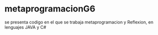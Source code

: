 # metaprogramacionG6
se presenta codigo en el que se trabaja metaprogramacion y Reflexion, en lenguajes JAVA y C# 
